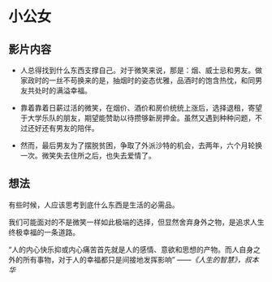# 小公女


## 影片内容

- 人总得找到什么东西支撑自己。对于微笑来说，那是：烟、威士忌和男友。做家政时的一丝不苟换来的是，抽烟时的姿态优雅，品酒时的饱含热忱，和同男友共处时的满溢幸福。

- 靠着靠着日薪过活的微笑，在烟价、酒价和房价统统上涨后，选择退租，寄望于大学乐队的朋友，期望能赞助以待攒够新房押金。虽然又遇到种种问题，不过还好还有男友的陪伴。

- 然而，最后男友为了摆脱贫困，争取了外派沙特的机会，去两年，六个月轮换一次。微笑失去住所之后，也失去爱情了。

## 想法

有些时候，人应该思考到底什么东西是生活的必需品。

我们可能面对的不是微笑一样如此极端的选择，但显然舍弃身外之物，是追求人生终极幸福的一条道路。

“人的内心快乐抑或内心痛苦首先就是人的感情、意欲和思想的产物。而人自身之外的所有事物，对于人的幸福都只是间接地发挥影响” 
        ——*《人生的智慧》，叔本华*   
